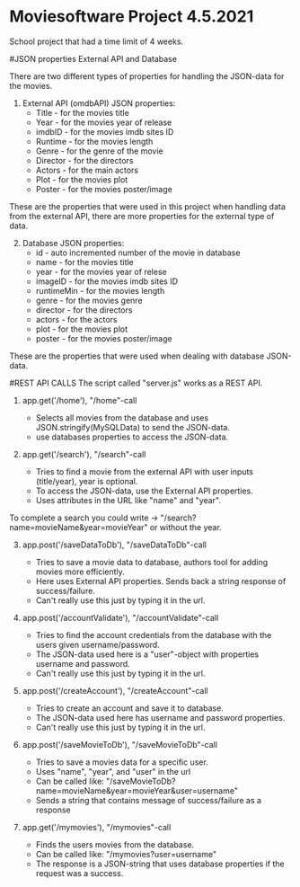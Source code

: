 # Moviesoftware Project 4.5.2021
School project that had a time limit of 4 weeks. 

#JSON properties External API and Database

There are two different types of properties for handling the JSON-data for the movies.
1. External API (omdbAPI) JSON properties:
    - Title - for the movies title
    - Year - for the movies year of release
    - imdbID - for the movies imdb sites ID
    - Runtime - for the movies length
    - Genre - for the genre of the movie
    - Director - for the directors
    - Actors - for the main actors
    - Plot - for the movies plot
    - Poster - for the movies poster/image

These are the properties that were used in this project when handling data from the external API, there are more properties for the external type of data.

2. Database JSON properties:
    - id - auto incremented number of the movie in database
    - name - for the movies title
    - year - for the movies year of relese
    - imageID - for the movies imdb sites ID
    - runtimeMin - for the movies length
    - genre - for the movies genre
    - director - for the directors
    - actors - for the actors
    - plot - for the movies plot
    - poster - for the movies poster/image

These are the properties that were used when dealing with database JSON-data.

#REST API CALLS
The script called "server.js" works as a REST API.

1. app.get('/home'), "/home"-call
    - Selects all movies from the database and uses JSON.stringify(MySQLData) to send the JSON-data.
    - use databases properties to access the JSON-data.


2. app.get('/search'), "/search"-call
    - Tries to find a movie from the external API with user inputs (title/year), year is optional.
    - To access the JSON-data, use the External API properties.
    - Uses attributes in the URL like "name" and "year".
      
To complete a search you could write -> "/search?name=movieName&year=movieYear"
or without the year.

    
3. app.post('/saveDataToDb'), "/saveDataToDb"-call
    - Tries to save a movie data to database, authors tool for adding movies more efficiently.
    - Here uses External API properties. Sends back a string response of success/failure.
    - Can't really use this just by typing it in the url.
    

4. app.post('/accountValidate'), "/accountValidate"-call
    - Tries to find the account credentials from the database with the users given username/password.
    - The JSON-data used here is a "user"-object with properties username and password.
    - Can't really use this just by typing it in the url.
    

5. app.post('/createAccount'), "/createAccount"-call
    - Tries to create an account and save it to database.
    - The JSON-data used here has username and password properties.
    - Can't really use this just by typing it in the url.
    
6. app.post('/saveMovieToDb'), "/saveMovieToDb"-call
    - Tries to save a movies data for a specific user.
    - Uses "name", "year", and "user" in the url
    - Can be called like: "/saveMovieToDb?name=movieName&year=movieYear&user=username"
    - Sends a string that contains message of success/failure as a response
    
7. app.get('/mymovies'), "/mymovies"-call
    - Finds the users movies from the database.
    - Can be called like: "/mymovies?user=username"
    - The response is a JSON-string that uses database properties if the request was a success.
    
